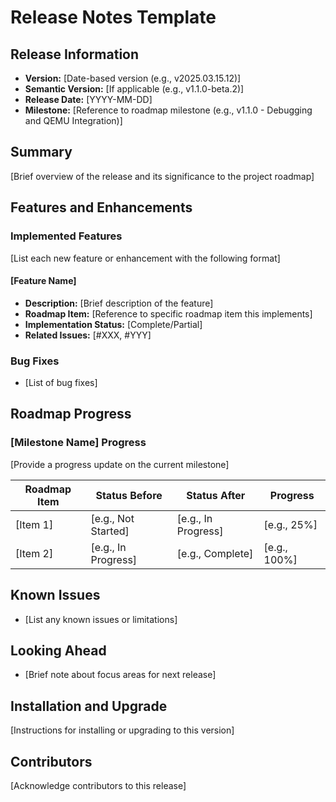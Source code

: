 # Release Notes Template

## Release Information
- **Version:** [Date-based version (e.g., v2025.03.15.12)]
- **Semantic Version:** [If applicable (e.g., v1.1.0-beta.2)]
- **Release Date:** [YYYY-MM-DD]
- **Milestone:** [Reference to roadmap milestone (e.g., v1.1.0 - Debugging and QEMU Integration)]

## Summary
[Brief overview of the release and its significance to the project roadmap]

## Features and Enhancements
### Implemented Features
[List each new feature or enhancement with the following format]

#### [Feature Name]
- **Description:** [Brief description of the feature]
- **Roadmap Item:** [Reference to specific roadmap item this implements]
- **Implementation Status:** [Complete/Partial]
- **Related Issues:** [#XXX, #YYY]

### Bug Fixes
- [List of bug fixes]

## Roadmap Progress
### [Milestone Name] Progress
[Provide a progress update on the current milestone]

| Roadmap Item | Status Before | Status After | Progress |
|--------------|---------------|--------------|----------|
| [Item 1]     | [e.g., Not Started] | [e.g., In Progress] | [e.g., 25%] |
| [Item 2]     | [e.g., In Progress] | [e.g., Complete] | [e.g., 100%] |

## Known Issues
- [List any known issues or limitations]

## Looking Ahead
- [Brief note about focus areas for next release]

## Installation and Upgrade
[Instructions for installing or upgrading to this version]

## Contributors
[Acknowledge contributors to this release] 